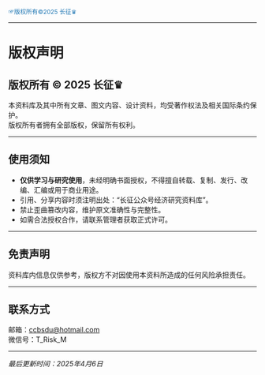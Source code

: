 <span style="color:#1f77b4; font-weight:; font-size:12px;">☞版权所有©2025 长征♛</span>

---

# 版权声明

## 版权所有 © 2025 长征♛  
本资料库及其中所有文章、图文内容、设计资料，均受著作权法及相关国际条约保护。  
版权所有者拥有全部版权，保留所有权利。

---

## 使用须知
- **仅供学习与研究使用**，未经明确书面授权，不得擅自转载、复制、发行、改编、汇编或用于商业用途。  
- 引用、分享内容时须注明出处：“长征公众号经济研究资料库”。  
- 禁止歪曲篡改内容，维护原文准确性与完整性。  
- 如需合法授权合作，请联系管理者获取正式许可。

---

## 免责声明
资料库内信息仅供参考，版权方不对因使用本资料所造成的任何风险承担责任。

---

## 联系方式
邮箱：ccbsdu@hotmail.com  
微信号：T_Risk_M  


---

*最后更新时间：2025年4月6日*